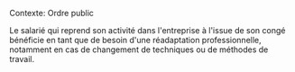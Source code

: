 Contexte: Ordre public

Le salarié qui reprend son activité dans l'entreprise à l'issue de son congé bénéficie en tant que de besoin d'une réadaptation professionnelle, notamment en cas de changement de techniques ou de méthodes de travail.